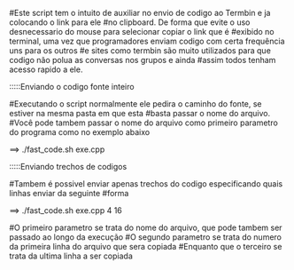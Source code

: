 
#Este script tem o intuito de auxiliar no envio de codigo ao Termbin e ja colocando o link para ele 
#no clipboard. De forma que evite o uso desnecessario do mouse para selecionar copiar o link que é 
#exibido no terminal, uma vez que programadores enviam codigo com certa frequência uns para os outros
#e sites como termbin são muito utilizados para que codigo não polua as conversas nos grupos e ainda
#assim todos tenham acesso rapido a ele.

:::::Enviando o codigo fonte inteiro

#Executando o script normalmente ele pedira o caminho do fonte, se estiver na mesma pasta em que esta
#basta passar o nome do arquivo.
#Você pode tambem passar o nome do arquivo como primeiro parametro do programa como no exemplo abaixo

==> ./fast_code.sh exe.cpp

:::::Enviando trechos de codigos

#Tambem é possivel enviar apenas trechos do codigo especificando quais linhas enviar da seguinte 
#forma

==> ./fast_code.sh exe.cpp 4 16

#O primeiro parametro se trata do nome do arquivo, que pode tambem ser passado ao longo da execução
#O segundo parametro se trata do numero da primeira linha do arquivo que sera copiada
#Enquanto que o terceiro se trata da ultima linha a ser copiada


